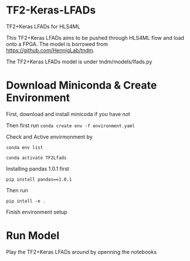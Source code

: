 # TF2-Keras-LFADs
TF2+Keras LFADs for HLS4ML

This TF2+Keras LFADs aims to be pushed through HLS4ML flow and load onto a FPGA. The model is borrowed from https://github.com/HennigLab/tndm. 

The TF2+Keras LFADs model is under tndm/models/lfads.py

# Download Miniconda & Create Environment 
First, download and install minicoda if you have not

Then first run
`conda create env -f environment.yaml`

Check and Active envirmonment by

`conda env list`

`conda activate TF2Lfads`

Installing pandas 1.0.1 first

`pip install pandas==1.0.1`

Then run

`pip intall -e .`

Finish environment setup

# Run Model
Play the TF2+Keras LFADs around by openning the notebooks

